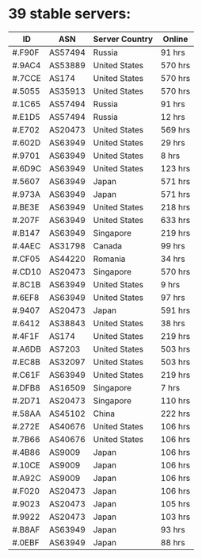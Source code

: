 # 39 stable servers:

| ID | ASN | Server Country | Online |
| ------ | ------ | ------ | ------ |
| #.F90F | AS57494 | Russia | 91 hrs |
| #.9AC4 | AS53889 | United States | 570 hrs |
| #.7CCE | AS174 | United States | 570 hrs |
| #.5055 | AS35913 | United States | 570 hrs |
| #.1C65 | AS57494 | Russia | 91 hrs |
| #.E1D5 | AS57494 | Russia | 12 hrs |
| #.E702 | AS20473 | United States | 569 hrs |
| #.602D | AS63949 | United States | 29 hrs |
| #.9701 | AS63949 | United States | 8 hrs |
| #.6D9C | AS63949 | United States | 123 hrs |
| #.5607 | AS63949 | Japan | 571 hrs |
| #.973A | AS63949 | Japan | 571 hrs |
| #.BE3E | AS63949 | United States | 218 hrs |
| #.207F | AS63949 | United States | 633 hrs |
| #.B147 | AS63949 | Singapore | 219 hrs |
| #.4AEC | AS31798 | Canada | 99 hrs |
| #.CF05 | AS44220 | Romania | 34 hrs |
| #.CD10 | AS20473 | Singapore | 570 hrs |
| #.8C1B | AS63949 | United States | 9 hrs |
| #.6EF8 | AS63949 | United States | 97 hrs |
| #.9407 | AS20473 | Japan | 591 hrs |
| #.6412 | AS38843 | United States | 38 hrs |
| #.4F1F | AS174 | United States | 219 hrs |
| #.A6DB | AS7203 | United States | 503 hrs |
| #.EC8B | AS32097 | United States | 503 hrs |
| #.C61F | AS63949 | United States | 219 hrs |
| #.DFB8 | AS16509 | Singapore | 7 hrs |
| #.2D71 | AS20473 | Singapore | 110 hrs |
| #.58AA | AS45102 | China | 222 hrs |
| #.272E | AS40676 | United States | 106 hrs |
| #.7B66 | AS40676 | United States | 106 hrs |
| #.4B86 | AS9009 | Japan | 106 hrs |
| #.10CE | AS9009 | Japan | 106 hrs |
| #.A92C | AS9009 | Japan | 106 hrs |
| #.F020 | AS20473 | Japan | 106 hrs |
| #.9023 | AS20473 | Japan | 105 hrs |
| #.9922 | AS20473 | Japan | 103 hrs |
| #.B8AF | AS63949 | Japan | 93 hrs |
| #.0EBF | AS63949 | Japan | 88 hrs |

